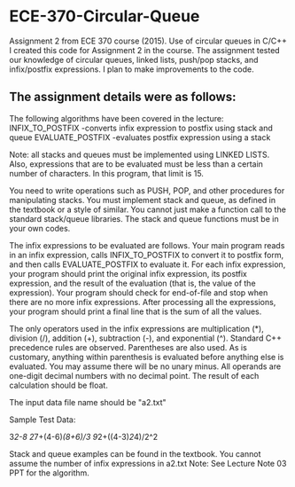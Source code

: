 # ECE-370-Circular-Queue
Assignment 2 from ECE 370 course (2015). Use of circular queues in C/C++
I created this code for Assignment 2 in the course. 
The assignment tested our knowledge of circular queues, linked lists, push/pop stacks, and infix/postfix expressions.
I plan to make improvements to the code.

The assignment details were as follows:
-----------------------
The following algorithms have been covered in the lecture:
INFIX_TO_POSTFIX -converts infix expression to postfix using stack and queue
EVALUATE_POSTFIX -evaluates postfix expression using a stack
 
Note: all stacks and queues must be implemented using LINKED LISTS.
Also, expressions that are to be evaluated must be less than a certain number of characters. In this program, that limit is 15.
  
You need to write operations such as PUSH, POP, and other procedures for manipulating stacks.  You must implement stack and queue, as defined in the textbook or a style of similar.  You cannot just make a function call to the standard stack/queue libraries.  The stack and queue functions must be in your own codes.
  
The infix expressions to be evaluated are follows.  Your main program reads in an infix expression, calls INFIX_TO_POSTFIX to convert it to postfix form, and then calls EVALUATE_POSTFIX to evaluate it.  For each infix expression, your program should print the original infix expression, its postfix expression, and the result of the evaluation (that is, the value of the expression).  Your program should check for end-of-file and stop when there are no more infix expressions.  After processing all the expressions, your program should print a final line that is the sum of all the values.
  
The only operators used in the infix expressions are multiplication (*), division (/), addition (+), subtraction (-), and exponential (^).  Standard C++ precedence rules are observed.  Parentheses are also used.  As is customary, anything within parenthesis is evaluated before anything else is evaluated.  You may assume there will be no unary minus.  All operands are one-digit decimal numbers with no decimal point.  The result of each calculation should be float.
  
The input data file name should be 
"a2.txt"
  
   Sample Test Data:
  
   3*2-8
   2*7+(4-6)*(8+6)/3
   9*2+((4-3)*2*4)/2^2
 
Stack and queue examples can be found in the textbook.   You cannot assume the number of infix expressions in a2.txt
Note:  See Lecture Note 03 PPT for the algorithm.
